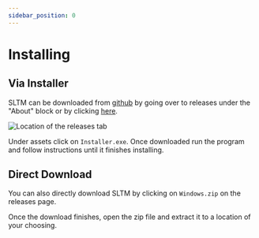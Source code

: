 ```yaml
---
sidebar_position: 0
---
```


# Installing

## Via Installer

SLTM can be downloaded from [github](https://github.com/DockFrankenstein/SL-Translation-Magizmo) by going over to releases under the "About" block or by clicking [here](https://github.com/DockFrankenstein/SL-Translation-Magizmo/releases/latest).

![Location of the releases tab](/img/download-releases.png)

Under assets click on `Installer.exe`. Once downloaded run the program and follow instructions until it finishes installing.

## Direct Download

You can also directly download SLTM by clicking on `Windows.zip` on the releases page.

Once the download finishes, open the zip file and extract it to a location of your choosing.